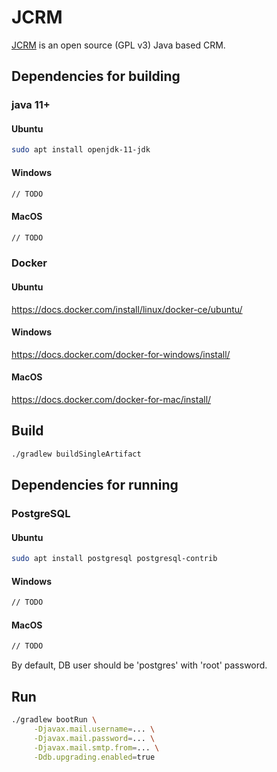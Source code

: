 # JCRM
[JCRM](https://crm.codehunters.ru) is an open source (GPL v3) Java based CRM.

## Dependencies for building
### java 11+
#### Ubuntu
```bash
sudo apt install openjdk-11-jdk
```
#### Windows
```bash
// TODO
```
#### MacOS
```bash
// TODO
```
### Docker
#### Ubuntu
https://docs.docker.com/install/linux/docker-ce/ubuntu/
#### Windows
https://docs.docker.com/docker-for-windows/install/
#### MacOS
https://docs.docker.com/docker-for-mac/install/

## Build
```bash
./gradlew buildSingleArtifact 
```


## Dependencies for running
### PostgreSQL
#### Ubuntu
```bash
sudo apt install postgresql postgresql-contrib
```
#### Windows
```bash
// TODO
```
#### MacOS
```bash
// TODO
```
By default, DB user should be 'postgres' with 'root' password.

## Run
```bash
./gradlew bootRun \
     -Djavax.mail.username=... \
     -Djavax.mail.password=... \
     -Djavax.mail.smtp.from=... \
     -Ddb.upgrading.enabled=true
```
